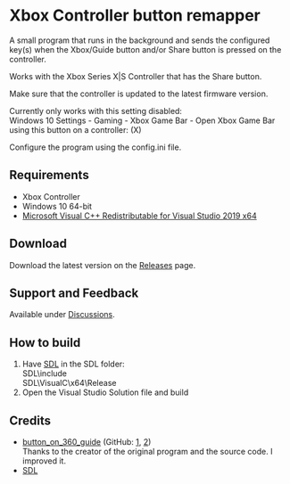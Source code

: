 # Xbox Controller button remapper

A small program that runs in the background and sends the configured key(s) when the Xbox/Guide button and/or Share button is pressed on the controller.

Works with the Xbox Series X|S Controller that has the Share button.

Make sure that the controller is updated to the latest firmware version.

Currently only works with this setting disabled:\
Windows 10 Settings - Gaming - Xbox Game Bar - Open Xbox Game Bar using this button on a controller: (X)

Configure the program using the config.ini file.

## Requirements
- Xbox Controller
- Windows 10 64-bit
- [Microsoft Visual C++ Redistributable for Visual Studio 2019 x64](https://visualstudio.microsoft.com/downloads/#microsoft-visual-c-redistributable-for-visual-studio-2019)

## Download
Download the latest version on the [Releases](https://github.com/Adam777Z/xbox-controller-button-remapper/releases/latest) page.

## Support and Feedback
Available under [Discussions](https://github.com/Adam777Z/xbox-controller-button-remapper/discussions).

## How to build
1. Have [SDL](https://github.com/libsdl-org/SDL) in the SDL folder:\
SDL\include\
SDL\VisualC\x64\Release
2. Open the Visual Studio Solution file and build

## Credits
- [button_on_360_guide](https://www.reddit.com/r/emulation/comments/1goval/any_way_to_map_the_middle_xbox_360_button/camujj7/) (GitHub: [1](https://github.com/pinumbernumber/Xbox-360-Guide-Button-Remapper), [2](https://github.com/CautemocSg/xbox-360-guide-remapper))\
Thanks to the creator of the original program and the source code. I improved it.
- [SDL](https://github.com/libsdl-org/SDL)